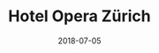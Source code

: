 ﻿---
title:          "Hotel Opera Zürich"
date:           "2018-07-05"
draft:          false
robotsExclude:  true
forceNowrap:    false
---
